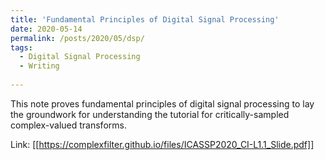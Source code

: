 ```yaml
---
title: 'Fundamental Principles of Digital Signal Processing'
date: 2020-05-14
permalink: /posts/2020/05/dsp/
tags:
  - Digital Signal Processing
  - Writing
  
---
```

This note proves fundamental principles of digital signal processing to lay the groundwork for understanding the tutorial for critically-sampled complex-valued transforms.

Link: [[https://complexfilter.github.io/files/ICASSP2020_CI-L1.1_Slide.pdf]]

